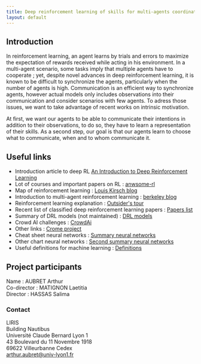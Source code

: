 ```yaml
---
title: Deep reinforcement learning of skills for multi-agents coordination.
layout: default
---
```

## Introduction
In reinforcement learning, an agent learns by trials and errors to maximize the expectation of rewards received while acting in his environment. In a multi-agent scenario, some tasks imply that multiple agents have to cooperate ; yet, despite novel advances in deep reinforcement learning, it is known to be difficult to synchronize the agents, particularly when the number of agents is high. Communication is an efficient way to synchronize agents, however actual models only includes observations into their communication and consider scenarios with few agents. To adress those issues, we want to take advantage of recent works on intrinsic motivation.

At first, we want our agents to be able to communicate their intentions in addition to their observations, to do so, they have to learn a representation of their skills. As a second step, our goal is that our agents learn to choose what to communicate, when and to whom communicate it.



## Useful links
* Introduction article to deep RL [An Introduction to Deep Reinforcement Learning](https://tianjun.me/static/essay_resources/Learn_You_Some_Reinforcement_Learning/papers/An_Introduction_to_Deep_Reinforcement_Learning.pdf)
* Lot of courses and important papers on RL : [anwsome-rl](https://github.com/aikorea/awesome-rl)
* Map of reinforcement learning : [Louis Kirsch blog](http://louiskirsch.com/maps/reinforcement-learning)
* Introduction to multi-agent reinforcement learning : [berkeley blog](https://bair.berkeley.edu/blog/2018/12/12/rllib/)
* Reinforcement learning explanation : [Outsider's tour](http://www.argmin.net/2018/06/25/outsider-rl/)
* Recent list of classified deep reinforcement learning papers : [Papers list](https://github.com/junhyukoh/deep-reinforcement-learning-papers)
* Summary of DRL models (not maintained) : [DRL models](https://github.com/5vision/deep-reinforcement-learning-networks)
* Crowd AI challenges : [CrowdAi](https://www.crowdai.org/challenges)
* Other links : [Crome project](https://projet.liris.cnrs.fr/crome/wiki/doku.php?id=bibdeeprl)
* Cheat sheet neural networks : [Summary neural networks](https://becominghuman.ai/cheat-sheets-for-ai-neural-networks-machine-learning-deep-learning-big-data-678c51b4b463)
* Other chart neural networks : [Second summary neural networks](https://towardsdatascience.com/the-mostly-complete-chart-of-neural-networks-explained-3fb6f2367464)
* Useful definitions for machine learning : [Definitions](https://ml-compiled.readthedocs.io/en/latest/index.html)

## Project participants

Name : AUBRET Arthur  
Co-director : MATIGNON Laetitia  
Director : HASSAS Salima  
### Contact

LIRIS  
Building Nautibus  
Université Claude Bernard Lyon 1  
43 Boulevard du 11 Novembre 1918  
69622 Villeurbanne Cedex  
arthur.aubret@univ-lyon1.fr  
